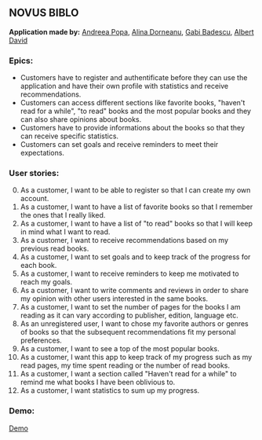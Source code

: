 ## NOVUS BIBLO

**Application made by:** [Andreea Popa](https://github.com/andreea-popa22), [Alina Dorneanu](https://github.com/alina0311), [Gabi Badescu](https://github.com/BadescuGabi), [Albert David](https://github.com/albertdavid00) 

### Epics:
- Customers have to register and authentificate before they can use the application and have their own profile with statistics and receive recommendations.
- Customers can access different sections like favorite books, "haven't read for a while", "to read" books and the most popular books and they can also share opinions about books.
- Customers have to provide informations about the books so that they can receive specific statistics.
- Customers can set goals and receive reminders to meet their expectations.


### User stories:
0. As a customer, I want to be able to register so that I can create my own account.
1. As a customer, I want to have a list of favorite books so that I remember the ones that I really liked.
2. As a customer, I want to have a list of "to read" books so that I will keep in mind what I want to read.
3. As a customer, I want to receive recommendations based on my previous read books.
4. As a customer, I want to set goals and to keep track of the progress for each book.
5. As a customer, I want to receive reminders to keep me motivated to reach my goals.
6. As a customer, I want to write comments and reviews in order to share my opinion with other users interested in the same books.
7. As a customer, I want to set the number of pages for the books I am reading as it can vary according to publisher, edition, language etc.
8. As an unregistered user, I want to chose my favorite authors or genres of books so that the subsequent recommendations fit my personal preferences.
9. As a customer, I want to see a top of the most popular books.
10. As a customer, I want this app to keep track of my progress such as my read pages, my time spent reading or the number of read books.
11. As a customer, I want a section called "Haven't read for a while" to remind me what books I have been oblivious to.
12. As a customer, I want statistics to sum up my progress.

### Demo:
[Demo](demo.mp4)
